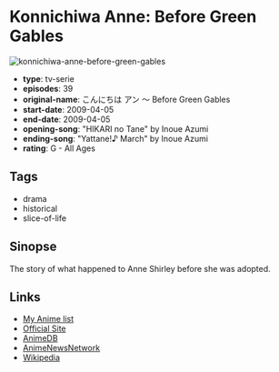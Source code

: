 # Konnichiwa Anne: Before Green Gables

![konnichiwa-anne-before-green-gables](https://cdn.myanimelist.net/images/anime/13/54069.jpg)

-   **type**: tv-serie
-   **episodes**: 39
-   **original-name**: こんにちは アン ～ Before Green Gables
-   **start-date**: 2009-04-05
-   **end-date**: 2009-04-05
-   **opening-song**: "HIKARI no Tane" by Inoue Azumi
-   **ending-song**: "Yattane!♪ March" by Inoue Azumi
-   **rating**: G - All Ages

## Tags

-   drama
-   historical
-   slice-of-life

## Sinopse

The story of what happened to Anne Shirley before she was adopted.

## Links

-   [My Anime list](https://myanimelist.net/anime/5494/Konnichiwa_Anne__Before_Green_Gables)
-   [Official Site](http://www.nippon-animation.co.jp/before_GG/)
-   [AnimeDB](http://anidb.info/perl-bin/animedb.pl?show=anime&aid=6046)
-   [AnimeNewsNetwork](http://www.animenewsnetwork.com/encyclopedia/anime.php?id=10550)
-   [Wikipedia](http://en.wikipedia.org/wiki/Kon%27nichiwa_Anne:_Before_Green_Gables)
